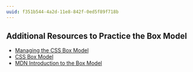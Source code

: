 ```yaml
---
uuid: f351b544-4a2d-11e8-842f-0ed5f89f718b
---
```


## Additional Resources to Practice the Box Model

- [Managing the CSS Box Model](https://www.sitepoint.com/managing-the-css-box-model/)
- [CSS Box Model](https://internetingishard.com/html-and-css/css-box-model/)
- [MDN Introduction to the Box Model](https://developer.mozilla.org/en-US/docs/Learn/CSS/Introduction_to_CSS/Box_model)